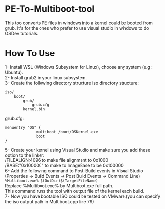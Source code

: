 # PE-To-Multiboot-tool
This too converts PE files in windows into a kernel could be booted from grub.
It's for the ones who prefer to use visual studio in windows to do OSDev tutorials.
# How To Use
1- Install WSL (Windows Subsystem for Linux), choose any system (e.g : Ubuntu).<br>
2- Install grub2 in your linux subsystem.<br>
3- Create the following directory structure
iso directory structure:
```
iso/
    boot/
        grub/
            grub.cfg
        kernel.bin
```
grub.cfg:
```
menuentry "OS" {
              multiboot /boot/OSKernel.exe
              boot
}
```
5- Create your kernel using Visual Studio and make sure you add these option to the linker:<br>
/FILEALIGN:4096 to make file alignment to 0x1000<br>
/BASE:"0x100000" to make to ImageBase to be 0x100000<br>
6- Add the following command to Post-Build events in Visual Studio (Properties -> Build Events -> Post Build Events -> Command Line)<br>
```%Multiboot.exe% $(OutDir)$(TargetFileName)```<br>
Replace %Multiboot.exe% by Multiboot.exe full path.<br>
This command runs the tool with output file of the kernel each build.<br>
7- Now you have bootable ISO could be tested on VMware.(you can specify the iso output path in Multiboot.cpp line 79)
